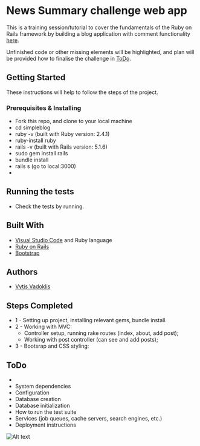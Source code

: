 # News Summary challenge web app

This is a training session/tutorial to cover the fundamentals of the Ruby on Rails framework by building a blog application with comment functionality [here](https://www.youtube.com/watch?v=pPy0GQJLZUM&list=PLillGF-RfqbYeckUaD1z6nviTp31GLTH8&index=5).

Unfinished code or other missing elements will be highlighted, and plan will be provided how to finalise the challenge in [ToDo](#todo).

## Getting Started

These instructions will help to follow the steps of the project.

### Prerequisites & Installing

- Fork this repo, and clone to your local machine
- cd simpleblog
- ruby -v (built with Ruby version: 2.4.1)
- ruby-install ruby
- rails -v (built with Rails version: 5.1.6)
- sudo gem install rails
- bundle install
- rails s (go to local:3000)
- 

## Running the tests

- Check the tests by running.

## Built With  

* [Visual Studio Code](https://code.visualstudio.com/) and Ruby language
* [Ruby on Rails](https://rubyonrails.org/)
* [Bootstrap](https://getbootstrap.com/)

## Authors

* [Vytis Vadoklis](https://github.com/VytisVA)

## Steps Completed

- 1 - Setting up project, installing relevant gems, bundle install.
- 2 - Working with MVC:
    * Controller setup, running rake routes (index, about, add post);
    * Working with post controller (can see and add posts);
- 3 - Bootsrap and CSS styling:     

## ToDo 

* 
* System dependencies
* Configuration
* Database creation
* Database initialization
* How to run the test suite
* Services (job queues, cache servers, search engines, etc.)
* Deployment instructions

![Alt text](/)
